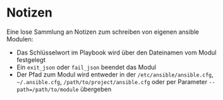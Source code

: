 # Notizen
Eine lose Sammlung an Notizen zum schreiben von eigenen ansible Modulen:
  * Das Schlüsselwort im Playbook wird über den Dateinamen vom Modul festgelegt
  * Ein ``exit_json`` oder ``fail_json`` beendet das Modul
  * Der Pfad zum Modul wird entweder in der ``/etc/ansible/ansible.cfg``, ``~/.ansible.cfg``, ``/path/to/project/ansible.cfg`` oder per Parameter ``--path=/path/to/module`` übergeben
